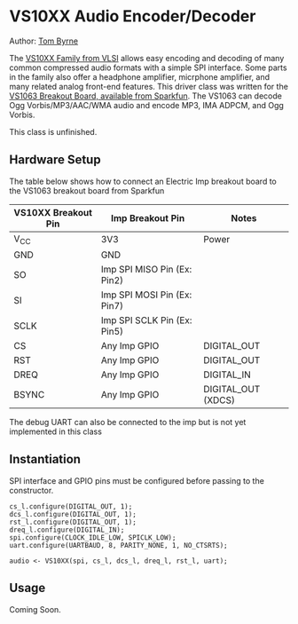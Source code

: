 # VS10XX Audio Encoder/Decoder

Author: [Tom Byrne](https://github.com/ersatzavian/)

The [VS10XX Family from VLSI](http://www.vlsi.fi/en/support/evaluationboards/vs10xxprotoboard.html) allows easy encoding and decoding of many common compressed audio formats with a simple SPI interface. Some parts in the family also offer a headphone amplifier, micrphone amplifier, and many related analog front-end features. This driver class was written for the [VS1063 Breakout Board, available from Sparkfun](https://www.sparkfun.com/products/11684). The VS1063 can decode Ogg Vorbis/MP3/AAC/WMA audio and encode MP3, IMA ADPCM, and Ogg Vorbis. 

This class is unfinished.

## Hardware Setup

The table below shows how to connect an Electric Imp breakout board to the VS1063 breakout board from Sparkfun

| VS10XX Breakout Pin | Imp Breakout Pin | Notes |
| ----------------- | ---------------- | ----- |
| V<sub>CC</sub> | 3V3 | Power |
| GND | GND |  |
| SO | Imp SPI MISO Pin (Ex: Pin2) | |
| SI | Imp SPI MOSI Pin (Ex: Pin7) | |
| SCLK | Imp SPI SCLK Pin (Ex: Pin5) ||
| CS | Any Imp GPIO | DIGITAL_OUT |
| RST | Any Imp GPIO | DIGITAL_OUT |
| DREQ | Any Imp GPIO | DIGITAL_IN |
| BSYNC | Any Imp GPIO | DIGITAL_OUT (XDCS) |

The debug UART can also be connected to the imp but is not yet implemented in this class

## Instantiation

SPI interface and GPIO pins must be configured before passing to the constructor. 

```
cs_l.configure(DIGITAL_OUT, 1);
dcs_l.configure(DIGITAL_OUT, 1);
rst_l.configure(DIGITAL_OUT, 1);
dreq_l.configure(DIGITAL_IN);
spi.configure(CLOCK_IDLE_LOW, SPICLK_LOW);
uart.configure(UARTBAUD, 8, PARITY_NONE, 1, NO_CTSRTS);

audio <- VS10XX(spi, cs_l, dcs_l, dreq_l, rst_l, uart);
```

## Usage

Coming Soon.
